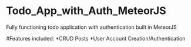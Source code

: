 # Todo_App_with_Auth_MeteorJS
Fully functioning todo application with authentication built in MeteorJS

#Features included:
*CRUD Posts
*User Account Creation/Authentication
